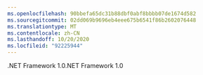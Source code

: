 ```yaml
---
ms.openlocfilehash: 90bbefa65dc31b88dbf0abf8bbbb07de1674d582
ms.sourcegitcommit: 02dd069b9696eb4eee675b6541f86b2602076448
ms.translationtype: MT
ms.contentlocale: zh-CN
ms.lasthandoff: 10/20/2020
ms.locfileid: "92225944"
---
```

<span data-ttu-id="f321c-101">.NET Framework 1.0</span><span class="sxs-lookup"><span data-stu-id="f321c-101">.NET Framework 1.0</span></span>